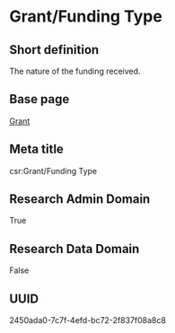 # Grant/Funding Type
## Short definition
The nature of the funding received.
## Base page
[Grant](https://github.com/EuroCRIS/CASRAI-Dictionairies/blob/main/Objects/Grant.md)
## Meta title
csr:Grant/Funding Type
## Research Admin Domain
True
## Research Data Domain
False
## UUID
2450ada0-7c7f-4efd-bc72-2f837f08a8c8
